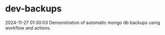 # dev-backups
2024-11-27 01:30:03 Demonstration of automatic mongo db backups using workflow and actions.

